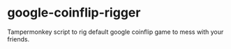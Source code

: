 # google-coinflip-rigger
Tampermonkey script to rig default google coinflip game to mess with your friends.
